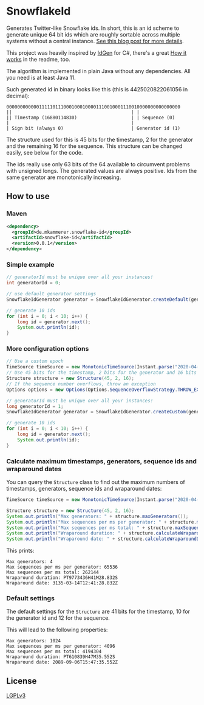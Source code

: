 # SnowflakeId

Generates Twitter-like Snowflake ids.
In short, this is an id scheme to generate unique 64 bit ids which are roughly sortable across multiple systems without
a central instance. [See this blog post for more details](https://blog.twitter.com/engineering/en_us/a/2010/announcing-snowflake.html).

This project was heavily inspired by [IdGen](https://github.com/RobThree/IdGen) for C#, there's a great [How it works](https://github.com/RobThree/IdGen#how-it-works) in the readme, too.

The algorithm is implemented in plain Java without any dependencies. All you need is at least Java 11.

Such generated id in binary looks like this (this is 4425020822061056 in decimal):

```
0000000000001111101110001000100001110010001110010000000000000000
||                                            | |
|| Timestamp (16880114830)                    | | Sequence (0)
|                                             |
| Sign bit (always 0)                         | Generator id (1)
```

The structure used for this is 45 bits for the timestamp, 2 for the generator and the remaining 16 for the sequence. This structure can be changed easily, see below for the code. 

The ids really use only 63 bits of the 64 available to circumvent problems with unsigned longs. The generated values are always positive.
Ids from the same generator are monotonically increasing.

## How to use

### Maven

```xml
<dependency>
  <groupId>de.mkammerer.snowflake-id</groupId>
  <artifactId>snowflake-id</artifactId>
  <version>0.0.1</version>
</dependency>
```

### Simple example

```java
// generatorId must be unique over all your instances!
int generatorId = 0; 

// use default generator settings
SnowflakeIdGenerator generator = SnowflakeIdGenerator.createDefault(generatorId);

// generate 10 ids
for (int i = 0; i < 10; i++) {
    long id = generator.next();
    System.out.println(id);
}
```

### More configuration options

```java
// Use a custom epoch
TimeSource timeSource = new MonotonicTimeSource(Instant.parse("2020-04-01T00:00:00Z"));
// Use 45 bits for the timestamp, 2 bits for the generator and 16 bits for the sequence
Structure structure = new Structure(45, 2, 16);
// If the sequence number overflows, throw an exception
Options options = new Options(Options.SequenceOverflowStrategy.THROW_EXCEPTION);

// generatorId must be unique over all your instances!
long generatorId = 1;
SnowflakeIdGenerator generator = SnowflakeIdGenerator.createCustom(generatorId, timeSource, structure, options);

// generate 10 ids
for (int i = 0; i < 10; i++) {
    long id = generator.next();
    System.out.println(id);
}
```

### Calculate maximum timestamps, generators, sequence ids and wraparound dates

You can query the `Structure` class to find out the maximum numbers of timestamps, generators, sequence ids and wraparound dates:

```java
TimeSource timeSource = new MonotonicTimeSource(Instant.parse("2020-04-01T00:00:00Z"));

Structure structure = new Structure(45, 2, 16);
System.out.println("Max generators: " + structure.maxGenerators());
System.out.println("Max sequences per ms per generator: " + structure.maxSequenceIds());
System.out.println("Max sequences per ms total: " + structure.maxSequenceIds() * structure.maxGenerators());
System.out.println("Wraparound duration: " + structure.calculateWraparoundDuration(timeSource));
System.out.println("Wraparound date: " + structure.calculateWraparoundDate(timeSource));
```

This prints:

```
Max generators: 4
Max sequences per ms per generator: 65536
Max sequences per ms total: 262144
Wraparound duration: PT9773436H41M28.832S
Wraparound date: 3135-03-14T12:41:28.832Z
```

### Default settings

The default settings for the `Structure` are 41 bits for the timestamp, 10 for the generator id and 12 for the sequence.

This will lead to the following properties:

```
Max generators: 1024
Max sequences per ms per generator: 4096
Max sequences per ms total: 4194304
Wraparound duration: PT610839H47M35.552S
Wraparound date: 2089-09-06T15:47:35.552Z
```

## License

[LGPLv3](https://www.gnu.org/licenses/lgpl-3.0.html)